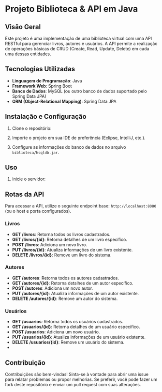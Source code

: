 # Projeto Biblioteca & API em Java

## Visão Geral
Este projeto é uma implementação de uma biblioteca virtual com uma API RESTful para gerenciar livros, autores e usuários. A API permite a realização de operações básicas de CRUD (Create, Read, Update, Delete) em cada uma dessas entidades.

## Tecnologias Utilizadas
- **Linguagem de Programação**: Java
- **Framework Web**: Spring Boot
- **Banco de Dados**: MySQL (ou outro banco de dados suportado pelo Spring Data JPA)
- **ORM (Object-Relational Mapping)**: Spring Data JPA

## Instalação e Configuração
1. Clone o repositório:

2. Importe o projeto em sua IDE de preferência (Eclipse, IntelliJ, etc.).

3. Configure as informações do banco de dados no arquivo `biblioteca/hsqldb.jar`.

## Uso
1. Inicie o servidor:


## Rotas da API
Para acessar a API, utilize o seguinte endpoint base: `http://localhost:8080` (ou o host e porta configurados).

### Livros
- **GET /livros**: Retorna todos os livros cadastrados.
- **GET /livros/{id}**: Retorna detalhes de um livro específico.
- **POST /livros**: Adiciona um novo livro.
- **PUT /livros/{id}**: Atualiza informações de um livro existente.
- **DELETE /livros/{id}**: Remove um livro do sistema.

### Autores
- **GET /autores**: Retorna todos os autores cadastrados.
- **GET /autores/{id}**: Retorna detalhes de um autor específico.
- **POST /autores**: Adiciona um novo autor.
- **PUT /autores/{id}**: Atualiza informações de um autor existente.
- **DELETE /autores/{id}**: Remove um autor do sistema.

### Usuários
- **GET /usuarios**: Retorna todos os usuários cadastrados.
- **GET /usuarios/{id}**: Retorna detalhes de um usuário específico.
- **POST /usuarios**: Adiciona um novo usuário.
- **PUT /usuarios/{id}**: Atualiza informações de um usuário existente.
- **DELETE /usuarios/{id}**: Remove um usuário do sistema.
- 
## Contribuição
Contribuições são bem-vindas! Sinta-se à vontade para abrir uma issue para relatar problemas ou propor melhorias. Se preferir, você pode fazer um fork deste repositório e enviar um pull request com suas alterações.
